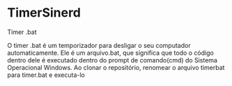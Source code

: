 # TimerSinerd
Timer .bat 

O timer .bat é um temporizador para desligar o seu computador automaticamente. Ele é um arquivo.bat, que significa que todo o código dentro dele é executado dentro do prompt de comando(cmd) do Sistema Operacional Windows.
Ao clonar o repositório, renomear o arquivo timerbat para timer.bat e executa-lo 

